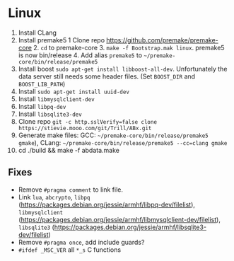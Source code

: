 # Linux

1. Install CLang
2. Install premake5
    1 Clone repo https://github.com/premake/premake-core
    2. `cd` to premake-core
    3. `make -f Bootstrap.mak linux`. premake5 is now bin/release
    4. Add alias `premake5` to `~/premake-core/bin/release/premake5`
3. Install boost `sudo apt-get install libboost-all-dev`. Unfortunately the data server still needs some header files.
  (Set `BOOST_DIR` and `BOOST_LIB_PATH`)
4. Install `sudo apt-get install uuid-dev`
5. Install `libmysqlclient-dev`
6. Install `libpq-dev`
7. Install `libsqlite3-dev`
3. Clone repo `git -c http.sslVerify=false clone https://stievie.mooo.com/git/Trill/ABx.git`
4. Generate make files: GCC: `~/premake-core/bin/release/premake5 gmake`), CLang: `~/premake-core/bin/release/premake5 --cc=clang gmake`
5. cd ./build && make -f abdata.make

## Fixes

* Remove `#pragma comment` to link file. 
* Link `lua`, `abcrypto`, `libpq` (https://packages.debian.org/jessie/armhf/libpq-dev/filelist), `libmysqlclient` (https://packages.debian.org/jessie/armhf/libmysqlclient-dev/filelist), `libsqlite3` (https://packages.debian.org/jessie/armhf/libsqlite3-dev/filelist)
* Remove `#pragma once`, add include guards?
* `#ifdef _MSC_VER` all `*_s` C functions
